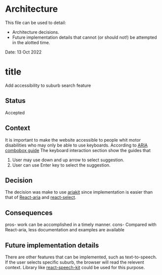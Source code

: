 # Architecture

This file can be used to detail:

* Architecture decisions.
* Future implementation details that cannot (or should not!) be attempted in the alotted time.



Date: 13 Oct 2022
# title

Add accessibility to suburb search feature


## Status

Accepted


## Context

It is important to make the website accessible to people whit motor disabilities who may only be able to use keyboards. According to [ARIA combobox guide](https://www.w3.org/WAI/ARIA/apg/patterns/combobox/)
 The keyboard interaction section show the guides that
1. User may use down and up arrow to select suggestion. 
2. User can use Enter key to select the suggestion.


## Decision
The decision was make to use [ariakit](https://ariakit.org/) since implementation is easier than that of [React-aria](https://react-spectrum.adobe.com/react-aria/) and [react-select](https://react-select.com/home).


## Consequences
pros- work can be accomplished in a timely manner.
cons- Compared with React-aria, less documentation and examples are available


## Future implementation details
There are other features that can be implemented, such as text-to-speech. If the user selects specific suburb, the browser will read the relevent context. Library like [react-speech-kit](https://mikeyparton.github.io/react-speech-kit/) could be used for this purpose.
